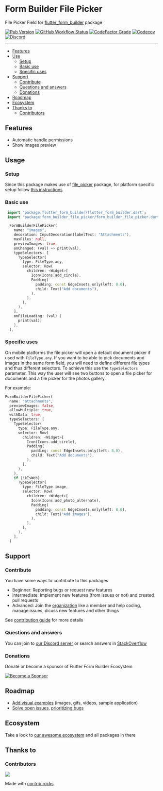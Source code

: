 # Form Builder File Picker

File Picker Field for [flutter_form_builder](https://pub.dev/packages/flutter_form_builder) package

[![Pub Version](https://img.shields.io/pub/v/form_builder_file_picker?logo=flutter&style=for-the-badge)](https://pub.dev/packages/form_builder_file_picker)
[![GitHub Workflow Status](https://img.shields.io/github/workflow/status/flutter-form-builder-ecosystem/form_builder_file_picker/Base?logo=github&style=for-the-badge)](https://github.com/flutter-form-builder-ecosystem/form_builder_file_picker/actions/workflows/base.yaml)
[![CodeFactor Grade](https://img.shields.io/codefactor/grade/github/flutter-form-builder-ecosystem/form_builder_file_picker?logo=codefactor&style=for-the-badge)](https://www.codefactor.io/repository/github/flutter-form-builder-ecosystem/form_builder_file_picker)
[![Codecov](https://img.shields.io/codecov/c/github/flutter-form-builder-ecosystem/form_builder_file_picker?logo=codecov&style=for-the-badge)](https://codecov.io/gh/flutter-form-builder-ecosystem/form_builder_file_picker/)
[![Discord](https://img.shields.io/discord/985922433578053673?logo=discord&style=for-the-badge)](https://discord.com/invite/25KNPMJQf2)
___

- [Features](#features)
- [Use](#use)
    - [Setup](#setup)
    - [Basic use](#basic-use)
    - [Specific uses](#specific-uses)
- [Support](#support)
    - [Contribute](#contribute)
    - [Questions and answers](#questions-and-answers)
    - [Donations](#donations)
- [Roadmap](#roadmap)
- [Ecosystem](#ecosystem)
- [Thanks to](#thanks-to)
    - [Contributors](#contributors)

## Features

- Automatic handle permissions
- Show images preview

## Usage

### Setup

Since this package makes use of [file_picker](https://pub.dev/packages/file_picker) package, for platform specific setup follow [this instructions](https://github.com/miguelpruivo/flutter_file_picker/wiki/Setup)

### Basic use

```dart
 import 'package:flutter_form_builder/flutter_form_builder.dart';
 import 'package:form_builder_file_picker/form_builder_file_picker.dart';

  FormBuilderFilePicker(
    name: "images",
    decoration: InputDecoration(labelText: "Attachments"),
    maxFiles: null,
    previewImages: true,
    onChanged: (val) => print(val),
    typeSelectors: [
      TypeSelector(
        type: FileType.any,
        selector: Row(
          children: <Widget>[
            Icon(Icons.add_circle),
            Padding(
              padding: const EdgeInsets.only(left: 8.0),
              child: Text("Add documents"),
            ),
          ],
        ),
      ),
    ],
    onFileLoading: (val) {
      print(val);
    },
  ),
```

### Specific uses

On mobile platforms the file picker will open a default document picker if used with `FileType.any`.
If you want to be able to pick documents and images in the same form field, you will need to define different file types and thus different selectors. To achieve this use the `typeSelectors` parameter.
This way the user will see two buttons to open a file picker for documents and a file picker for the photos
gallery.

For example:

```dart
FormBuilderFilePicker(
  name: "attachments",
  previewImages: false,
  allowMultiple: true,
  withData: true,
  typeSelectors: [
    TypeSelector(
      type: FileType.any,
      selector: Row(
        children: <Widget>[
          Icon(Icons.add_circle),
          Padding(
            padding: const EdgeInsets.only(left: 8.0),
            child: Text("Add documents"),
          ),
        ],
      ),
    ),
    if (!kIsWeb)
      TypeSelector(
        type: FileType.image,
        selector: Row(
          children: <Widget>[
            Icon(Icons.add_photo_alternate),
            Padding(
              padding: const EdgeInsets.only(left: 8.0),
              child: Text("Add images"),
            ),
          ],
        ),
      ),
    ],
  )
```

## Support

### Contribute

You have some ways to contribute to this packages

 - Beginner: Reporting bugs or request new features
 - Intermediate: Implement new features (from issues or not) and created pull requests
 - Advanced: Join the [organization](#ecosystem) like a member and help coding, manage issues, dicuss new features and other things

 See [contribution guide](https://github.com/flutter-form-builder-ecosystem/.github/blob/main/CONTRIBUTING.md) for more details

### Questions and answers

You can join to [our Discord server](https://discord.gg/25KNPMJQf2) or search answers in [StackOverflow](https://stackoverflow.com/questions/tagged/flutter-form-builder)

### Donations

Donate or become a sponsor of Flutter Form Builder Ecosystem

[![Become a Sponsor](https://opencollective.com/flutter-form-builder-ecosystem/tiers/sponsor.svg?avatarHeight=56)](https://opencollective.com/flutter-form-builder-ecosystem)

## Roadmap

- [Add visual examples](https://github.com/flutter-form-builder-ecosystem/form_builder_file_picker/issues/37) (images, gifs, videos, sample application)
- [Solve open issues](https://github.com/flutter-form-builder-ecosystem/form_builder_file_picker/issues), [prioritizing bugs](https://github.com/flutter-form-builder-ecosystem/form_builder_file_picker/labels/bug)

## Ecosystem

Take a look to [our awesome ecosystem](https://github.com/flutter-form-builder-ecosystem) and all packages in there

## Thanks to

### Contributors

<a href="https://github.com/flutter-form-builder-ecosystem/form_builder_file_picker/graphs/contributors">
  <img src="https://contrib.rocks/image?repo=flutter-form-builder-ecosystem/form_builder_file_picker" />
</a>

Made with [contrib.rocks](https://contrib.rocks).
